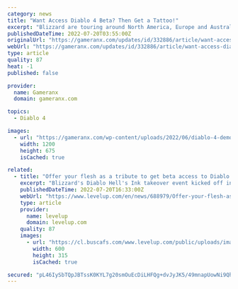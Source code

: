 ```yaml
---
category: news
title: "Want Access Diablo 4 Beta? Then Get a Tattoo!"
excerpt: "Blizzard are touring around North America, Europe and Australia offering free tattoos, digital copies of Diablo 4 as well as a access to the beta."
publishedDateTime: 2022-07-20T03:55:00Z
originalUrl: "https://gameranx.com/updates/id/332886/article/want-access-diablo-4-beta-then-get-a-tattoo/"
webUrl: "https://gameranx.com/updates/id/332886/article/want-access-diablo-4-beta-then-get-a-tattoo/"
type: article
quality: 87
heat: -1
published: false

provider:
  name: Gameranx
  domain: gameranx.com

topics:
  - Diablo 4

images:
  - url: "https://gameranx.com/wp-content/uploads/2022/06/diablo-4-demon.jpg"
    width: 1200
    height: 675
    isCached: true

related:
  - title: "Offer your flesh as a tribute to get beta access to Diablo 4"
    excerpt: "Blizzard's Diablo Hell's Ink takeover event kicked off in Los Angeles on Saturday and will continue through September 10. During this time, fans can get a free Diablo tattoo. But this is getting huge ..."
    publishedDateTime: 2022-07-20T16:33:00Z
    webUrl: "https://www.levelup.com/en/news/688979/Offer-your-flesh-as-a-tribute-to-get-beta-access-to-Diablo-4"
    type: article
    provider:
      name: levelup
      domain: levelup.com
    quality: 87
    images:
      - url: "https://cl.buscafs.com/www.levelup.com/public/uploads/images/751951/751951_600x315.jpg"
        width: 600
        height: 315
        isCached: true

secured: "pL46IySbTQpJBTssK0KYL7g20smOuEcDiLHFQg+dvJyJK5/49mnapUowNi9Qh6u2BexaXgS8JCan1N/FHXMNZQfcyo36Ya6GbUvgK5TSEqbokJqf5qGG4OF7jguEZNxNzeM9dNd4OZf380iChfDyL+E6Rq8rvZBeN7KV5lShPezzOYnE8PJUshpUgvOQF0pgNI/f8grx66LgL3pxVqcXdB9jRp/G1szaYPEAOvRySB6JIxw70JHoPuLq4SlURTI4RtxmMaySN/LQtW4xO5BZUH+bv71NOoOTcyBCYwjm1QmBwYSp2W0BaiTwdM/FJggeBYUCWkMou1V+8h96RrXGxo95r+6GbguAkJ24gOGHZBI=;W/XLOrgefJiwbFqUHBAvvQ=="
---
```


